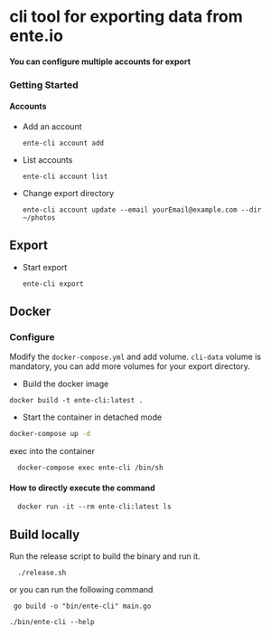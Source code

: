 # cli tool for exporting data from ente.io

#### You can configure multiple accounts for export

### Getting Started

#### Accounts

* Add an account
    ```shell
    ente-cli account add
    ```

* List accounts
    ```shell
    ente-cli account list
    ```
  
* Change export directory
    ```shell
    ente-cli account update --email yourEmail@example.com --dir ~/photos 
    ```

## Export
* Start export
    ```shell
    ente-cli export
    ```

## Docker

### Configure
Modify the `docker-compose.yml` and add volume.
``cli-data`` volume is mandatory, you can add more volumes for your export directory.
  * Build the docker image
  ```shell
  docker build -t ente-cli:latest .
  ```
  * Start the container in detached mode
  ```bash 
  docker-compose up -d
  ```
exec into the container
```shell
  docker-compose exec ente-cli /bin/sh
```
  
    
#### How to directly execute the command

  ```shell
    docker run -it --rm ente-cli:latest ls 
  ```


## Build locally

Run the release script to build the binary and run it.

```shell
  ./release.sh
```

or you can run the following command

```shell
 go build -o "bin/ente-cli" main.go
```

```shell
./bin/ente-cli --help
```
